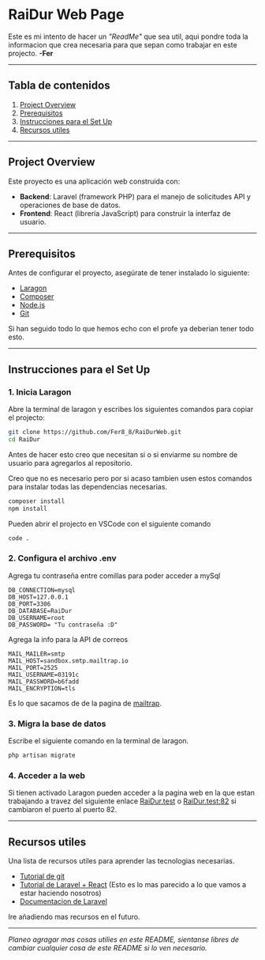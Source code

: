 # **RaiDur Web Page**

Este es mi intento de hacer un *"ReadMe"* que sea util, aqui pondre toda la informacion que crea necesaria para que sepan
como trabajar en este projecto. **-Fer**

---

## **Tabla de contenidos**
1. [Project Overview](#project-overview)
2. [Prerequisitos](#prerequisitos)
3. [Instrucciones para el Set Up](#instrucciones-para-el-set-up)
4. [Recursos utiles](#instrucciones-para-el-set-up)

---

## **Project Overview**
Este proyecto es una aplicación web construida con:
- **Backend**: Laravel (framework PHP) para el manejo de solicitudes API y operaciones de base de datos.
- **Frontend**: React (librería JavaScript) para construir la interfaz de usuario.


---

## **Prerequisitos**
Antes de configurar el proyecto, asegúrate de tener instalado lo siguiente:
- [Laragon](https://laragon.org/)
- [Composer](https://getcomposer.org/)
- [Node.js](https://nodejs.org/)
- [Git](https://git-scm.com/)

Si han seguido todo lo que hemos echo con el profe ya deberian tener todo esto.

---

## **Instrucciones para el Set Up**

### **1. Inicia Laragon**
Abre la terminal de laragon y escribes los siguientes comandos para copiar el projecto:
```bash
git clone https://github.com/Fer8_8/RaiDurWeb.git
cd RaiDur
```
Antes de hacer esto creo que necesitan si o si enviarme su nombre de usuario para agregarlos al repositorio.

Creo que no es necesario pero por si acaso tambien usen estos comandos para instalar todas las dependencias necesarias.

```bash
composer install
npm install
```

Pueden abrir el projecto en VSCode con el siguiente comando  
```bash
code .
```

### **2. Configura el archivo .env**

Agrega tu contraseña entre comillas para poder acceder a mySql

```env
DB_CONNECTION=mysql
DB_HOST=127.0.0.1
DB_PORT=3306
DB_DATABASE=RaiDur
DB_USERNAME=root
DB_PASSWORD= "Tu contraseña :D"
```

Agrega la info para la API de correos

```env
MAIL_MAILER=smtp
MAIL_HOST=sandbox.smtp.mailtrap.io
MAIL_PORT=2525
MAIL_USERNAME=03191c
MAIL_PASSWORD=b6fadd
MAIL_ENCRYPTION=tls
```
Es lo que sacamos de de la pagina de [mailtrap](https://mailtrap.io).

### **3. Migra la base de datos**

Escribe el siguiente comando en la terminal de laragon.

```bash
php artisan migrate
```
### **4. Acceder a la web**

 Si tienen activado Laragon pueden acceder a la pagina web en la que estan trabajando a travez del siguiente enlace [RaiDur.test](Raidur.test) o [RaiDur.test:82](Raidur.test:82) si cambiaron el puerto al puerto 82.

---

 ## **Recursos utiles**

 Una lista de recursos utiles para aprender las tecnologias necesarias.

 - [Tutorial de git](https://www.youtube.com/watch?v=vlCXdvcgiE0)
 - [Tutorial de Laravel + React](https://www.youtube.com/watch?v=VrQRa-afCAk&t=1483s) (Esto es lo mas parecido a lo que vamos a estar haciendo nosotros)
- [Documentacion de Laravel](https://laravel.com/docs/11.x/readme)
 
Ire añadiendo mas recursos en el futuro.

---

*Planeo agragar mas cosas utilies en este README, sientanse libres de cambiar cualquier cosa de este README si lo ven necesario.*
